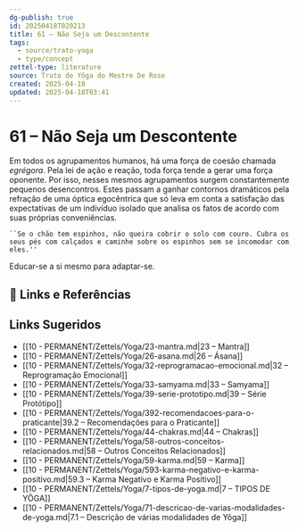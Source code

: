 ```yaml
---
dg-publish: true
id: 20250418T020213
title: 61 – Não Seja um Descontente
tags:
  - source/trato-yoga
  - type/concept
zettel-type: literature
source: Trato de Yôga do Mestre De Rose
created: 2025-04-18
updated: 2025-04-18T03:41
---
```


# 61 – Não Seja um Descontente

Em todos os agrupamentos humanos, há uma força de coesão chamada *egrégora*. Pela lei de ação e reação, toda força tende a gerar uma força oponente. Por isso, nesses mesmos agrupamentos surgem constantemente pequenos desencontros. Estes passam a ganhar contornos dramáticos pela refração de uma óptica egocêntrica que só leva em conta a satisfação das expectativas de um indivíduo isolado que analisa os fatos de acordo com suas próprias conveniências.

    ``Se o chão tem espinhos, não queira cobrir o solo com couro. Cubra os seus pés com calçados e caminhe sobre os espinhos sem se incomodar com eles.''

Educar-se a si mesmo para adaptar-se.

## 🔗 Links e Referências

## Links Sugeridos

- [[10 - PERMANENT/Zettels/Yoga/23-mantra.md\|23 – Mantra]]
- [[10 - PERMANENT/Zettels/Yoga/26-asana.md\|26 – Ásana]]
- [[10 - PERMANENT/Zettels/Yoga/32-reprogramacao-emocional.md\|32 – Reprogramação Emocional]]
- [[10 - PERMANENT/Zettels/Yoga/33-samyama.md\|33 – Samyama]]
- [[10 - PERMANENT/Zettels/Yoga/39-serie-prototipo.md\|39 – Série Protótipo]]
- [[10 - PERMANENT/Zettels/Yoga/392-recomendacoes-para-o-praticante\|39.2 – Recomendações para o Praticante]]
- [[10 - PERMANENT/Zettels/Yoga/44-chakras.md\|44 – Chakras]]
- [[10 - PERMANENT/Zettels/Yoga/58-outros-conceitos-relacionados.md\|58 – Outros Conceitos Relacionados]]
- [[10 - PERMANENT/Zettels/Yoga/59-karma.md\|59 – Karma]]
- [[10 - PERMANENT/Zettels/Yoga/593-karma-negativo-e-karma-positivo.md\|59.3 – Karma Negativo e Karma Positivo]]
- [[10 - PERMANENT/Zettels/Yoga/7-tipos-de-yoga.md\|7 – TIPOS DE YÔGA]]
- [[10 - PERMANENT/Zettels/Yoga/71-descricao-de-varias-modalidades-de-yoga.md\|7.1 – Descrição de várias modalidades de Yôga]]
